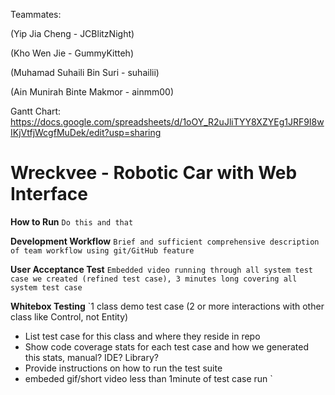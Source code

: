 Teammates:

(Yip Jia Cheng - JCBlitzNight)

(Kho Wen Jie - GummyKitteh)

(Muhamad Suhaili Bin Suri - suhailii)

(Ain Munirah Binte Makmor - ainmm00)

Gantt Chart: https://docs.google.com/spreadsheets/d/1oOY_R2uJliTYY8XZYEg1JRF9I8wIKjVtfjWcgfMuDek/edit?usp=sharing

# Wreckvee - Robotic Car with Web Interface
__How to Run__
`Do this and that`

__Development Workflow__
`Brief and sufficient comprehensive description of team workflow using git/GitHub feature`

__User Acceptance Test__
`Embedded video running through all system test case we created (refined test case), 3 minutes long covering all system test case`

__Whitebox Testing__
`1 class demo test case (2 or more interactions with other class like Control, not Entity)
- List test case for this class and where they reside in repo
- Show code coverage stats for each test case and how we generated this stats, manual? IDE? Library?
- Provide instructions on how to run the test suite
- embeded gif/short video less than 1minute of test case run
`
